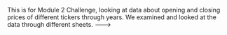 This is for Module 2 Challenge, looking at data about opening and closing prices of different tickers through years. We examined and looked at the data through different sheets.
--->

